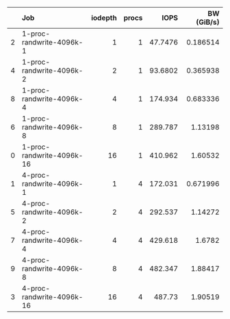 |    | Job                       |   iodepth |   procs |     IOPS |   BW (GiB/s) |
|---:|:--------------------------|----------:|--------:|---------:|-------------:|
|  2 | 1-proc-randwrite-4096k-1  |         1 |       1 |  47.7476 |     0.186514 |
|  4 | 1-proc-randwrite-4096k-2  |         2 |       1 |  93.6802 |     0.365938 |
|  8 | 1-proc-randwrite-4096k-4  |         4 |       1 | 174.934  |     0.683336 |
|  6 | 1-proc-randwrite-4096k-8  |         8 |       1 | 289.787  |     1.13198  |
|  0 | 1-proc-randwrite-4096k-16 |        16 |       1 | 410.962  |     1.60532  |
|  1 | 4-proc-randwrite-4096k-1  |         1 |       4 | 172.031  |     0.671996 |
|  5 | 4-proc-randwrite-4096k-2  |         2 |       4 | 292.537  |     1.14272  |
|  7 | 4-proc-randwrite-4096k-4  |         4 |       4 | 429.618  |     1.6782   |
|  9 | 4-proc-randwrite-4096k-8  |         8 |       4 | 482.347  |     1.88417  |
|  3 | 4-proc-randwrite-4096k-16 |        16 |       4 | 487.73   |     1.90519  |